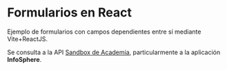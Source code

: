 # Formularios en React

Ejemplo de formularios con campos dependientes entre sí mediante Vite+ReactJS.

Se consulta a la API [Sandbox de Academia](https://sandbox.academiadevelopers.com/), particularmente a la aplicación **InfoSphere**.

